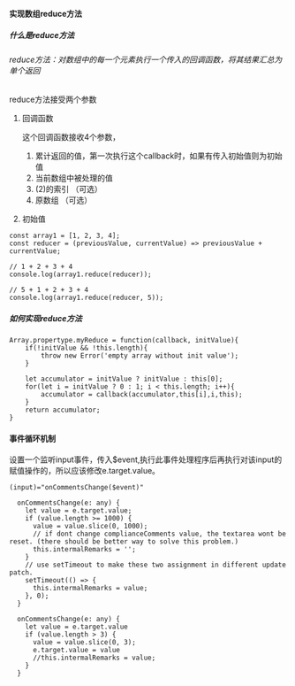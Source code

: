 #### 实现数组reduce方法

##### 什么是reduce方法

###### reduce方法：对数组中的每一个元素执行一个传入的回调函数，将其结果汇总为单个返回

reduce方法接受两个参数

1. 回调函数

   这个回调函数接收4个参数，

   1. 累计返回的值，第一次执行这个callback时，如果有传入初始值则为初始值
   2. 当前数组中被处理的值
   3. (2)的索引 （可选）
   4. 原数组 （可选）

2. 初始值

```
const array1 = [1, 2, 3, 4];
const reducer = (previousValue, currentValue) => previousValue + currentValue;

// 1 + 2 + 3 + 4
console.log(array1.reduce(reducer));

// 5 + 1 + 2 + 3 + 4
console.log(array1.reduce(reducer, 5));
```

##### 如何实现reduce方法

```
Array.propertype.myReduce = function(callback, initValue){
	if(!initValue && !this.length){
		throw new Error('empty array without init value');
	}
	
	let accumulator = initValue ? initValue : this[0];
	for(let i = initValue ? 0 : 1; i < this.length; i++){
		accumulator = callback(accumulator,this[i],i,this);
	}
	return accumulator;
}
```



#### 事件循环机制

设置一个监听input事件，传入$event,执行此事件处理程序后再执行对该input的赋值操作的，所以应该修改e.target.value。

```
(input)="onCommentsChange($event)"
```



```
  onCommentsChange(e: any) {
    let value = e.target.value;
    if (value.length >= 1000) {
      value = value.slice(0, 1000);
      // if dont change complianceComments value, the textarea wont be reset. (there should be better way to solve this problem.)
      this.intermalRemarks = '';
    }
    // use setTimeout to make these two assignment in different update patch.
    setTimeout(() => {
      this.intermalRemarks = value;
    }, 0);
  }
```



```
  onCommentsChange(e: any) {
    let value = e.target.value
    if (value.length > 3) {
      value = value.slice(0, 3);
      e.target.value = value
      //this.intermalRemarks = value;
    }
  }
```

